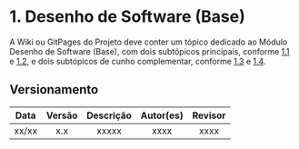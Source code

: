 # 1. Desenho de Software (Base)

A Wiki ou GitPages do Projeto deve conter um tópico dedicado ao Módulo Desenho de Software (Base), com dois subtópicos principais, conforme [1.1](/docs/Base/1.1.AbordagemNaoEspecifica.md) e [1.2](/docs/Base/1.2.ProcessosMetodologiasAbordagens.md), e dois subtópicos de cunho complementar, conforme [1.3](/docs/Base/1.3.IniciativasExtras.md) e [1.4](/docs/Base/1.4.ParticipacoesBase.md).



## Versionamento

| Data |Versão| Descrição | Autor(es) | Revisor |
|:----:|:----:|:---------:|:-----:|:-----:|
| xx/xx |  x.x  | xxxxx | xxxx | xxxx |